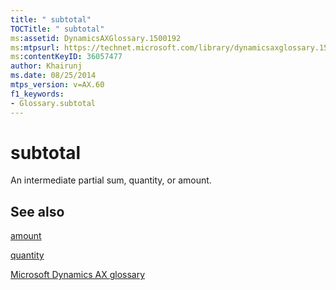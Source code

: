 ```yaml
---
title: " subtotal"
TOCTitle: " subtotal"
ms:assetid: DynamicsAXGlossary.1500192
ms:mtpsurl: https://technet.microsoft.com/library/dynamicsaxglossary.1500192(v=AX.60)
ms:contentKeyID: 36057477
author: Khairunj
ms.date: 08/25/2014
mtps_version: v=AX.60
f1_keywords:
- Glossary.subtotal
---
```


# subtotal

An intermediate partial sum, quantity, or amount.

## See also

[amount](amount.md)

[quantity](quantity.md)

[Microsoft Dynamics AX glossary](glossary/microsoft-dynamics-ax-glossary.md)

  


